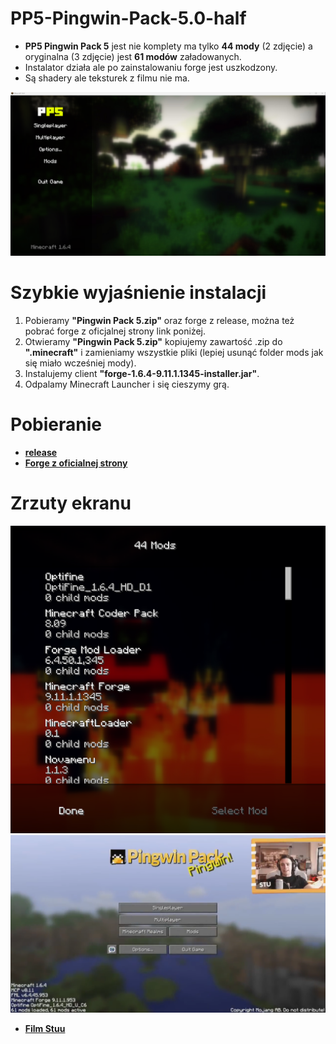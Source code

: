 # PP5-Pingwin-Pack-5.0-half
- **PP5 Pingwin Pack 5** jest nie komplety ma tylko **44 mody** (2 zdjęcie) a oryginalna (3 zdjęcie) jest **61 modów** załadowanych.
- Instalator działa ale po zainstalowaniu forge jest uszkodzony.
- Są shadery ale teksturek z filmu nie ma.

![1](png/1.png)

# Szybkie wyjaśnienie instalacji

1. Pobieramy **"Pingwin Pack 5.zip"** oraz forge z release, można też pobrać forge z oficjalnej strony link poniżej.
2. Otwieramy **"Pingwin Pack 5.zip"** kopiujemy zawartość .zip do **".minecraft"** i zamieniamy wszystkie pliki (lepiej usunąć folder mods jak się miało wcześniej mody).
3. Instalujemy client **"forge-1.6.4-9.11.1.1345-installer.jar"**.
4. Odpalamy Minecraft Launcher i się cieszymy grą.

# Pobieranie

- **[release](https://github.com/KryskiPL/PP5-Pingwin-Pack-5/releases)**
- **[Forge z oficialnej strony](https://files.minecraftforge.net/net/minecraftforge/forge/index_1.6.4.html)**

# Zrzuty ekranu

![2](png/2.png)
![3](png/3.png)
- **[Film Stuu](https://youtu.be/ns500w9JZrs)**
